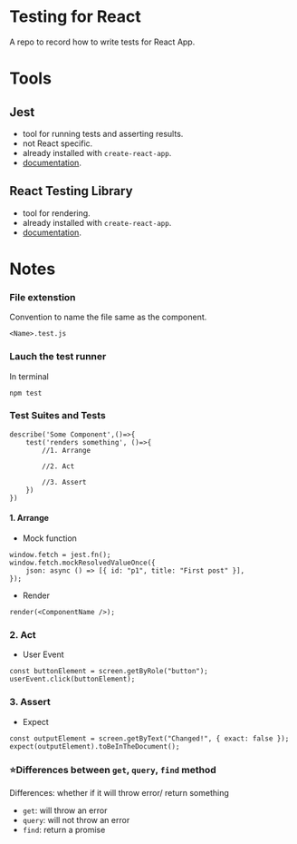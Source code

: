 # Testing for React

A repo to record how to write tests for React App.

# Tools

## Jest

- tool for running tests and asserting results.
- not React specific.
- already installed with `create-react-app`.
- [documentation](https://jestjs.io/).

## React Testing Library

- tool for rendering.
- already installed with `create-react-app`.
- [documentation](https://testing-library.com/docs/react-testing-library/intro/).

# Notes

### File extenstion

Convention to name the file same as the component.

```
<Name>.test.js
```

### Lauch the test runner

In terminal

```
npm test
```

### Test Suites and Tests

```
describe('Some Component',()=>{
    test('renders something', ()=>{
        //1. Arrange

        //2. Act

        //3. Assert
    })
})
```

#### 1. Arrange

- Mock function

```
window.fetch = jest.fn();
window.fetch.mockResolvedValueOnce({
    json: async () => [{ id: "p1", title: "First post" }],
});
```

- Render

```
render(<ComponentName />);
```

### 2. Act

- User Event

```
const buttonElement = screen.getByRole("button");
userEvent.click(buttonElement);
```

### 3. Assert

- Expect

```
const outputElement = screen.getByText("Changed!", { exact: false });
expect(outputElement).toBeInTheDocument();
```

### ⭐Differences between `get`, `query`, `find` method

Differences: whether if it will throw error/ return something

- `get`: will throw an error
- `query`: will not throw an error
- `find`: return a promise
